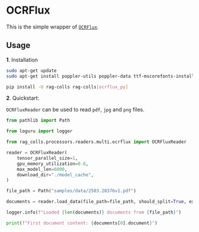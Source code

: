 # OCRFlux

This is the simple wrapper of [`OCRFlux`](https://github.com/chatdoc-com/OCRFlux).

## Usage

**1**. Installation

```bash
sudo apt-get update
sudo apt-get install poppler-utils poppler-data ttf-mscorefonts-installer msttcorefonts fonts-crosextra-caladea fonts-crosextra-carlito gsfonts lcdf-typetools

pip install -U rag-colls rag-colls[ocrflux_py]
```

**2**. Quickstart:

`OCRFluxReader` can be used to read `pdf`, `jpg` and `png` files.

```python
from pathlib import Path

from loguru import logger

from rag_colls.processors.readers.multi.ocrflux import OCRFluxReader

reader = OCRFluxReader(
    tensor_parallel_size=1,
    gpu_memory_utilization=0.6,
    max_model_len=6000,
    download_dir="./model_cache",
)

file_path = Path("samples/data/2503.20376v1.pdf")

documents = reader.load_data(file_path=file_path, should_split=True, extra_info={})

logger.info(f"Loaded {len(documents)} documents from {file_path}")

print(f"First document content: {documents[0].document}")
```
